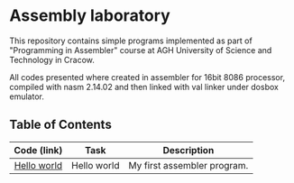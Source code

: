 # Assembly laboratory
This repository contains simple programs implemented as part of "Programming in Assembler" course at AGH University of Science and Technology in Cracow.

All codes presented where created in assembler  for 16bit 8086 processor, compiled with nasm 2.14.02 and then linked with val linker under dosbox emulator. 

## Table of Contents
| Code (link) | Task | Description |
|:-------------:|:-------------:|:-----:|
| [Hello world](https://github.com/maciektr/asm_lab/tree/master/codes/hello.asm) | Hello world | My first assembler program.
